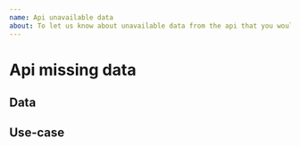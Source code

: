 ```yaml
---
name: Api unavailable data
about: To let us know about unavailable data from the api that you would like to use
---
```


# Api missing data

## Data
<!--
Describe about the unavailable data that you need.
-->

## Use-case
<!--
Describe what you need it for.
-->
